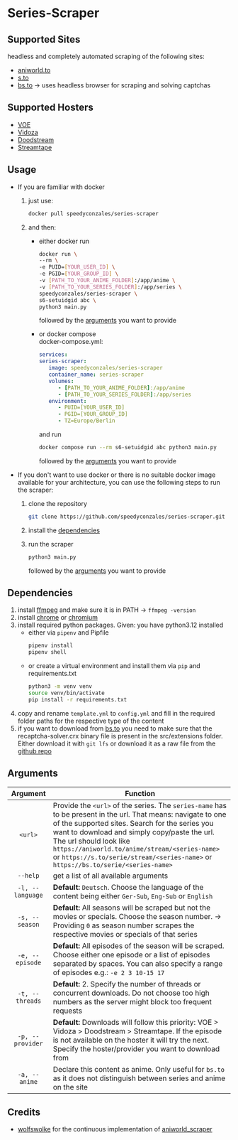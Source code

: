 # Series-Scraper

## Supported Sites
headless and completely automated scraping of the following sites:
  - [aniworld.to](https://aniworld.to)
  - [s.to](https://s.to)
  - [bs.to](https://bs.to) -> uses headless browser for scraping and solving captchas

## Supported Hosters
- [VOE](https://voe.sx)
- [Vidoza](https://vidoza.net)
- [Doodstream](https://doodstream.com)
- [Streamtape](https://streamtape.com)

## Usage
* If you are familiar with docker 
   1. just use:
      ```bash
      docker pull speedyconzales/series-scraper 
      ```
   2. and then: 

      * either docker run
         ```bash 
         docker run \
         --rm \
         -e PUID=[YOUR_USER_ID] \
         -e PGID=[YOUR_GROUP_ID] \
         -v [PATH_TO_YOUR_ANIME_FOLDER]:/app/anime \
         -v [PATH_TO_YOUR_SERIES_FOLDER]:/app/series \
         speedyconzales/series-scraper \
         s6-setuidgid abc \
         python3 main.py
         ``` 
         followed by the [arguments](#arguments) you want to provide  

      * or docker compose  
         docker-compose.yml:
         ```yaml
         services:
         series-scraper:
            image: speedyconzales/series-scraper
            container_name: series-scraper
            volumes:
               - [PATH_TO_YOUR_ANIME_FOLDER]:/app/anime
               - [PATH_TO_YOUR_SERIES_FOLDER]:/app/series
            environment:
               - PUID=[YOUR_USER_ID]
               - PGID=[YOUR_GROUP_ID]
               - TZ=Europe/Berlin
         ```
         and run
         ```bash 
         docker compose run --rm s6-setuidgid abc python3 main.py
         ```
         followed by the [arguments](#arguments) you want to provide
* If you don't want to use docker or there is no suitable docker image available for your architecture, you can use the following steps to run the scraper:
   1. clone the repository

      ```bash
      git clone https://github.com/speedyconzales/series-scraper.git
      ```
   2. install the [dependencies](#dependencies)
   3. run the scraper 

      ```bash
      python3 main.py
      ``` 
      followed by the [arguments](#arguments) you want to provide

## Dependencies

1. install [ffmpeg](https://ffmpeg.org/download.html) and make sure it is in PATH -> `ffmpeg -version`
2. install [chrome](https://www.google.com/chrome/) or [chromium](https://www.chromium.org/getting-involved/download-chromium/)
3. install required python packages. Given: you have python3.12 installed 
   * either via `pipenv` and Pipfile 
      ```bash
      pipenv install
      pipenv shell
      ```
   * or create a virtual environment and install them via `pip` and requirements.txt
      ```bash
      python3 -m venv venv
      source venv/bin/activate
      pip install -r requirements.txt
      ```
4. copy and rename `template.yml` to `config.yml` and fill in the required folder paths for the respective type of the content
5. if you want to download from [bs.to](?plain=1#L7) you need to make sure that the recaptcha-solver.crx binary file is present in the src/extensions folder. Either download it with `git lfs` or download it as a raw file from the [github repo](https://github.com/speedyconzales/series-scraper/blob/main/src/extensions/recaptcha-solver.crx)

## Arguments
|     Argument     | Function                                                                                                                                                                                                                                                                                                                                                                       |
| :--------------: | ------------------------------------------------------------------------------------------------------------------------------------------------------------------------------------------------------------------------------------------------------------------------------------------------------------------------------------------------------------------------------ |
|     `<url>`      | Provide the `<url>` of the series. The `series-name` has to be present in the url. That means: navigate to one of the supported sites. Search for the series you want to download and simply copy/paste the url. The url should look like `https://aniworld.to/anime/stream/<series-name>` or `https://s.to/serie/stream/<series-name>` or `https://bs.to/serie/<series-name>` |
|     `--help`     | get a list of all available arguments                                                                                                                                                                                                                                                                                                                                          |
| `-l, --language` | **Default:** `Deutsch`. Choose the language of the content being either `Ger-Sub`, `Eng-Sub` or `English`                                                                                                                                                                                                                                                                      |
|  `-s, --season`  | **Default:** All seasons will be scraped but not the movies or specials. Choose the season number. -> Providing `0` as season number scrapes the respective movies or specials of that series                                                                                                                                                                                  |
| `-e, --episode`  | **Default:** All episodes of the season will be scraped. Choose either one episode or a list of episodes separated by spaces. You can also specify a range of episodes e.g.: `-e 2 3 10-15 17`                                                                                                                                                                                 |
| `-t, --threads`  | **Default:** 2. Specify the number of threads or concurrent downloads. Do not choose too high numbers as the server might block too frequent requests                                                                                                                                                                                                                          |
| `-p, --provider` | **Default:** Downloads will follow this priority: VOE > Vidoza > Doodstream > Streamtape. If the episode is not available on the hoster it will try the next. Specify the hoster/provider you want to download from                                                                                                                                                            |
|  `-a, --anime`   | Declare this content as anime. Only useful for `bs.to` as it does not distinguish between series and anime on the site                                                                                                                                                                                                                                                         |

## Credits
- [wolfswolke](https://github.com/wolfswolke) for the continuous implementation of [aniworld_scraper](https://github.com/wolfswolke/aniworld_scraper)
